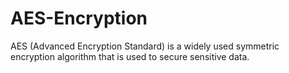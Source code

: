 # AES-Encryption
AES (Advanced Encryption Standard) is a widely used symmetric encryption algorithm that is used to secure sensitive data.
